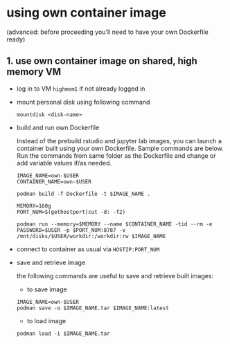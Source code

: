 # using own container image 

(advanced: before proceeding you'll need to have your own Dockerfile ready)

## 1. use own container image on shared, high memory VM

- log in to VM `highmem1` if not already logged in
- mount personal disk using following command
    ```
    mountdisk <disk-name>
- build and run own Dockerfile

    Instead of the prebuild rstudio and jupyter lab images, you can launch a
    container built using your own Dockerfile. Sample commands are below. Run
    the commands from same folder as the Dockerfile and change or add variable values
    if/as needed.

    ```
    IMAGE_NAME=own-$USER
    CONTAINER_NAME=own-$USER

    podman build -f Dockerfile -t $IMAGE_NAME .

    MEMORY=160g
    PORT_NUM=$(gethostport|cut -d: -f2)

    podman run --memory=$MEMORY --name $CONTAINER_NAME -tid --rm -e PASSWORD=$USER -p $PORT_NUM:8787 -v /mnt/disks/$USER/workdir:/workdir:rw $IMAGE_NAME
    ```
- connect to container as usual via ```HOSTIP:PORT_NUM```

- save and retrieve image
    
    the following commands are useful to save and retrieve built images:

    - to save image 
    ```
    IMAGE_NAME=own-$USER
    podman save -o $IMAGE_NAME.tar $IMAGE_NAME:latest
    ```
    - to load image  
    ```
    podman load -i $IMAGE_NAME.tar

    ```
